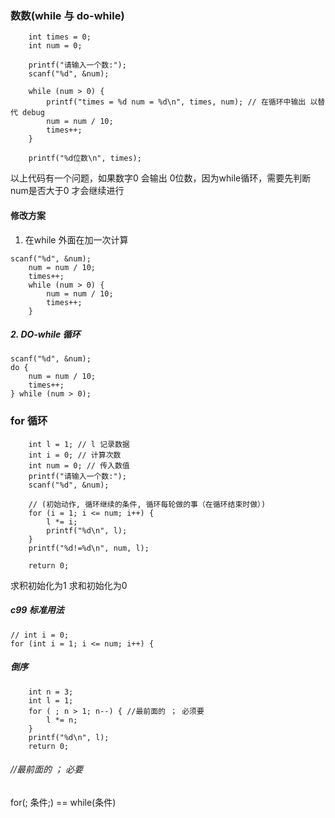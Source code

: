 ### 数数(while 与 do-while)
```
    int times = 0;
    int num = 0;
    
    printf("请输入一个数:");
    scanf("%d", &num);
    
    while (num > 0) {
        printf("times = %d num = %d\n", times, num); // 在循环中输出 以替代 debug
        num = num / 10;
        times++;
    }
    
    printf("%d位数\n", times);
```
以上代码有一个问题，如果数字0 会输出 0位数，因为while循环，需要先判断num是否大于0 才会继续进行

#### 修改方案
1. 在while 外面在加一次计算

```
scanf("%d", &num);
    num = num / 10;
    times++;
    while (num > 0) {
        num = num / 10;
        times++;
    }
```

##### 2. DO-while 循环 
```
scanf("%d", &num);
do {
    num = num / 10;
    times++;
} while (num > 0);
```

### for 循环
```
    int l = 1; // l 记录数据 
    int i = 0; // 计算次数
    int num = 0; // 传入数值
    printf("请输入一个数:");
    scanf("%d", &num);
    
    // (初始动作, 循环继续的条件, 循环每轮做的事（在循环结束时做）)
    for (i = 1; i <= num; i++) {
        l *= i;
        printf("%d\n", l);
    }
    printf("%d!=%d\n", num, l);
        
    return 0;
```
求积初始化为1 求和初始化为0

##### c99 标准用法
```
// int i = 0;
for (int i = 1; i <= num; i++) {
```
##### 倒序
```
    int n = 3;
    int l = 1;
    for ( ; n > 1; n--) { //最前面的 ； 必须要
        l *= n;
    }
    printf("%d\n", l);
    return 0;
```

###### //最前面的 ； 必要
for(; 条件;) == while(条件)